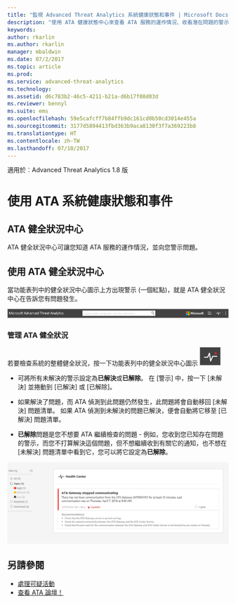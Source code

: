 ```yaml
---
title: "監視 Advanced Threat Analytics 系統健康狀態和事件 | Microsoft Docs"
description: "使用 ATA 健康狀態中心來查看 ATA 服務的運作情況、收看潛在問題的警示，以及在事件檢視器中檢視系統事件。"
keywords: 
author: rkarlin
ms.author: rkarlin
manager: mbaldwin
ms.date: 07/2/2017
ms.topic: article
ms.prod: 
ms.service: advanced-threat-analytics
ms.technology: 
ms.assetid: d6c783b2-46c5-4211-b21a-d6b17f08d03d
ms.reviewer: bennyl
ms.suite: ems
ms.openlocfilehash: 59e5cafcff7b84ffb9dc161cd0b50cd3014e455a
ms.sourcegitcommit: 3177d5894413fbd363b9aca8130f3f7a369223b8
ms.translationtype: HT
ms.contentlocale: zh-TW
ms.lasthandoff: 07/10/2017
---
```

適用於︰Advanced Threat Analytics 1.8 版


# 使用 ATA 系統健康狀態和事件
<a id="working-with-ata-system-health-and-events" class="xliff"></a>

## ATA 健全狀況中心
<a id="ata-health-center" class="xliff"></a>
ATA 健全狀況中心可讓您知道 ATA 服務的運作情況，並向您警示問題。

## 使用 ATA 健全狀況中心
<a id="working-with-the-ata-health-center" class="xliff"></a>
當功能表列中的健全狀況中心圖示上方出現警示 (一個紅點)，就是 ATA 健全狀況中心在告訴您有問題發生。

![ATA 健全狀況中心紅點工具列](media/ATA-Health-Center-Alert-red-dot.png)

### 管理 ATA 健全狀況
<a id="managing-ata-health" class="xliff"></a>
若要檢查系統的整體健全狀況，按一下功能表列中的健全狀況中心圖示 ![ATA 健全狀況中心圖示](media/ATA-red-dot.png)

-   可將所有未解決的警示設定為**已解決**或**已解除**。 在 [警示] 中，按一下 [未解決] 並捲動到 [已解決] 或 [已解除]。

-   如果解決了問題，而 ATA 偵測到此問題仍然發生，此問題將會自動移回 [未解決] 問題清單。 如果 ATA 偵測到未解決的問題已解決，便會自動將它移至 [已解決] 問題清單。

-   **已解除**問題是您不想要 ATA 繼續檢查的問題 - 例如，您收到您已知存在問題的警示，而您不打算解決這個問題，但不想繼續收到有關它的通知，也不想在 [未解決] 問題清單中看到它，您可以將它設定為**已解除**。

![ATA 健全狀況中心問題的圖片](media/ATA-Health-Issue.JPG)






## 另請參閱
<a id="see-also" class="xliff"></a>

- [處理可疑活動](working-with-suspicious-activities.md)
- [查看 ATA 論壇！](https://social.technet.microsoft.com/Forums/security/home?forum=mata)
